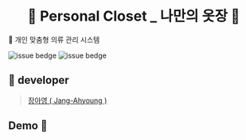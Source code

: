 <h1 align="center"> 👚 Personal Closet _ 나만의 옷장 🛒 </h2>

👗 개인 맞춤형 의류 관리 시스템 <br />

![issue bedge](https://img.shields.io/badge/react-v%2017.0.2-blue)
![issue bedge](https://img.shields.io/badge/yarn-v%201.22.10-yellow)<br />




## 💙 developer
 > [장아영 ( Jang-Ahyoung ) ](https://github.com/Jang-Ahyoung)<br />
  
## Demo 💬

